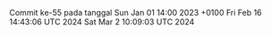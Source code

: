 Commit ke-55 pada tanggal Sun Jan 01 14:00 2023 +0100
Fri Feb 16 14:43:06 UTC 2024
Sat Mar  2 10:09:03 UTC 2024
